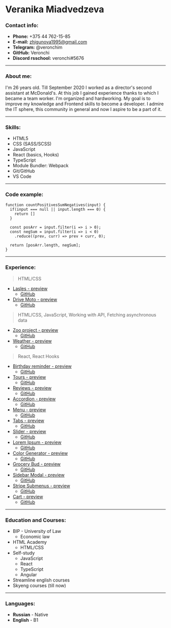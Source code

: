 # Veranika Miadvedzeva
### Contact info:
- **Phone:** +375 44 762-15-85
- **E-mail:** zhigunova1995@gmail.com
- **Telegram:** @veronchim
- **GitHub:** Veronchi
- **Discord rsschool:** veronchi#5676

----
### About me:
I'm 26 years old. Till September 2020 I worked as a director's second assistant at McDonald's. At this job I gained experience thanks to which I became a team worker. I'm organized and hardworking. My goal is to improve my knowledge and Frontend skills to become a developer. I admire the IT sphere, this community in general and now I aspire to be a part of it.

----
### Skills:
- HTML5
- CSS (SASS/SCSS)
- JavaScript
- React (basics, Hooks)
- TypeScript
- Module Bundler: Webpack
- Git/GitHub
- VS Code

----
### Code example:
```
function countPositivesSumNegatives(input) {
  if(input === null || input.length === 0) {
    return []
  }
  
  const posArr = input.filter(i => i > 0);
  const negSum = input.filter(i => i < 0)
    .reduce((prev, curr) => prev + curr, 0);

  return [posArr.length, negSum];
}
 ```
----
### Experience:

> HTML/CSS
- [Lasles - preview](https://veronchi.github.io/lasles/)
  * [GitHub](https://github.com/Veronchi/lasles)
- [Drive Moto - preview](https://veronchi.github.io/drive-moto/)
  * [GitHub](https://github.com/Veronchi/drive-moto)


> HTML/CSS, JavaScript, Working with API, Fetching asynchronous data
- [Zoo project - preview](https://veronchi.github.io/zoo-project/dist/)
  * [GitHub](https://github.com/Veronchi/zoo-project)
- [Weather - preview](https://veronchi.github.io/weather/dist/)
  * [GitHub](https://github.com/Veronchi/weather/)

  
> React, React Hooks
- [Birthday reminder - preview](https://veronchi.github.io/birthday-reminder/build/)
  * [GitHub](https://github.com/Veronchi/birthday-reminder)
- [Tours - preview](https://veronchi.github.io/tours/build/)
  * [GitHub](https://github.com/Veronchi/tours)
- [Reviews - preview](https://veronchi.github.io/reviews/build/)
  * [GitHub](https://github.com/Veronchi/reviews)
- [Accordion - preview](https://veronchi.github.io/accordion/build/)
  * [GitHub](https://github.com/Veronchi/accordion)
- [Menu - preview](https://veronchi.github.io/menu/build/)
  * [GitHub](https://github.com/Veronchi/menu)
- [Tabs - preview](https://veronchi.github.io/tabs/build/)
  * [GitHub](https://github.com/Veronchi/tabs)
- [Slider - preview](https://veronchi.github.io/slider/build/)
  * [GitHub](https://github.com/Veronchi/slider)
- [Lorem Ipsum - preview](https://veronchi.github.io/lorem-ipsum/build/)
  * [GitHub](https://github.com/Veronchi/lorem-ipsum)
- [Color Generator - preview](https://veronchi.github.io/color-generator/build/)
  * [GitHub](https://github.com/Veronchi/color-generator)
- [Grocery Bud - preview](https://veronchi.github.io/grocery-bud/build/)
  * [GitHub](https://github.com/Veronchi/grocery-bud)
- [Sidebar Modal - preview](https://veronchi.github.io/sidebar-modal/build/)
  * [GitHub](https://github.com/Veronchi/sidebar-modal)
- [Stripe Submenus - preview](https://veronchi.github.io/stripe-submenus/build/)
  * [GitHub](https://github.com/Veronchi/stripe-submenus)
- [Cart - preview](https://veronchi.github.io/cart/build/)
  * [GitHub](https://github.com/Veronchi/cart)

----
### Education and Courses: 
- BIP - University of Law
    * Economic law
- HTML Academy
    * HTML/CSS
- Self-study
    * JavaScript
    * React
    * TypeScript
    * Angular
- Streamline english courses 
- Skyeng courses (till now)

----
### Languages:
- **Russian** - Native
- **English** - B1
